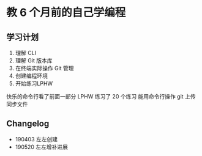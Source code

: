 # 教 6 个月前的自己学编程

## 学习计划
1. 理解 CLI
2. 理解 Git 版本库
3. 在终端实际操作 Git 管理
4. 创建编程环境
5. 开始练习LPHW

快乐的命令行看了前面一部分
LPHW 练习了 20 个练习
能用命令行操作 git 上传同步文件

## Changelog
+ 190403 左左创建
+ 190520 左左增补进展
